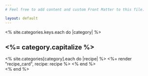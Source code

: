 ```yaml
---
# Feel free to add content and custom Front Matter to this file.

layout: default
---
```


<% site.categories.keys.each do |category| %>

  <div class="px-6 mb-6">
  <h2 class="text-4xl mb-6 text-center"><%= category.capitalize %></h2>
  <div class="recipe-list grid md:grid-cols-2 xl:grid-cols-3 gap-6">
  <% site.categories[category].each do |recipe| %>
    <%= render "recipe_card", recipe: recipe %>
    <% end %>
  </div>
  </div>
<% end %>
